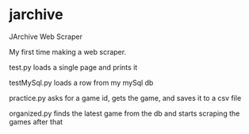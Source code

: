 # jarchive
JArchive Web Scraper

My first time making a web scraper. 

test.py loads a single page and prints it

testMySql.py loads a row from my mySql db

practice.py asks for a game id, gets the game, and saves it to a csv file

organized.py finds the latest game from the db and starts scraping the games after that
